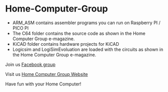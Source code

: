 # Home-Computer-Group

* ARM_ASM contains assembler programs you can run on Raspberry PI / PICO PI
* The C64 folder contains the source code as shown in the Home Computer Group e-magazine.
* KiCAD folder contains hardware projects for KiCAD
* Logicsim and LogiSimEvoluation are loaded with the circuits as shown in the Home Computer Group e-magazine.

Join us [Facebook group](https://fb.com/groups/home.computer) 

Visit us [Home Computer Group Website](https://homecomputer.group) 

Have fun with your Home Computer!

